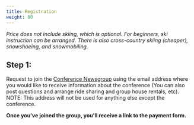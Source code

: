 ```yaml
---
title: Registration
weight: 80
---
```


*Price does not include skiing, which is optional. For beginners, ski
instruction can be arranged. There is also cross-country skiing
(cheaper), snowshoeing, and snowmobiling.*

Step 1:
-------

Request to join the [Conference
Newsgroup](http://groups.google.com/group/JavaPosseRoundup) using the
email address where you would like to receive information about the
conference (You can also post questions and arrange ride sharing and
group house rentals, etc). NOTE: This address will not be used for
anything else except the conference.

**Once you've joined the group, you'll receive a link to the payment
form.**
